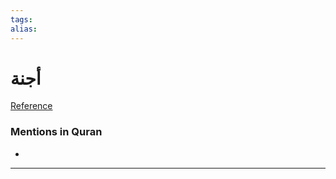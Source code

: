 ```yaml
---
tags: 
alias: 
---
```


# أجنة

[Reference](https://corpus.quran.com/concept.jsp?id=embryo)

### Mentions in Quran
- 

---

